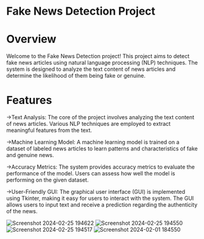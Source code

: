 # Fake News Detection Project

# Overview

Welcome to the Fake News Detection project! This project aims to detect fake news articles using natural language processing (NLP) techniques. The system is designed to analyze the text content of news articles and determine the likelihood of them being fake or genuine.

# Features

->Text Analysis: The core of the project involves analyzing the text content of news articles. Various NLP techniques are employed to extract meaningful features from the text.

->Machine Learning Model: A machine learning model is trained on a dataset of labeled news articles to learn patterns and characteristics of fake and genuine news.

->Accuracy Metrics: The system provides accuracy metrics to evaluate the performance of the model. Users can assess how well the model is performing on the given dataset.

->User-Friendly GUI: The graphical user interface (GUI) is implemented using Tkinter, making it easy for users to interact with the system. The 
 GUI allows users to input text and receive a prediction regarding the authenticity of the news.


![Screenshot 2024-02-25 194622](https://github.com/adithakur01/Fake_News_Detection/assets/143691772/34bd84e1-faed-4b1a-8b7c-d84b4d4adaf6)
![Screenshot 2024-02-25 194550](https://github.com/adithakur01/Fake_News_Detection/assets/143691772/8638020a-e302-4904-ab7c-76c11f60c7bc)
![Screenshot 2024-02-25 194517](https://github.com/adithakur01/Fake_News_Detection/assets/143691772/088fe1b4-4ee0-4d0a-9d92-67b5d45bbd34)
![Screenshot 2024-02-01 184550](https://github.com/adithakur01/Fake_News_Detection/assets/143691772/550632d7-40d2-41dd-b0e5-5f3f3f0a23dc)
